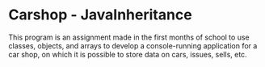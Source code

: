 # Carshop - JavaInheritance
This program is an assignment made in the first months of school to use classes, objects, and arrays to develop a console-running application for a car shop, on which it is possible to store data on cars, issues, sells, etc.

